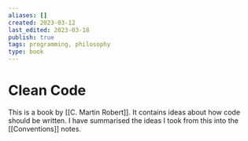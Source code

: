 ```yaml
---
aliases: []
created: 2023-03-12
last_edited: 2023-03-18
publish: true
tags: programming, philosophy
type: book
---
```

# Clean Code

This is a book by [[C. Martin Robert]]. It contains ideas about how code should be written. I have summarised the ideas I took from this into the [[Conventions]] notes.
